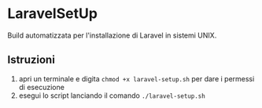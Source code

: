 # LaravelSetUp

Build automatizzata per l'installazione di Laravel in sistemi UNIX.

## Istruzioni

1. apri un terminale e digita ```chmod +x laravel-setup.sh``` per dare i permessi di esecuzione
2. esegui lo script lanciando il comando ```./laravel-setup.sh```
